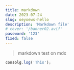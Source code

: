 ```yaml
---
title: markdown
date: 2023-07-24
slug: oeyoews-hello
description: 'Markdown file'
# cover: '/banner02.avif'
password: '123'
fixed: false
---
```


> markdown test on mdx

```js
consolg.log('This');
```
